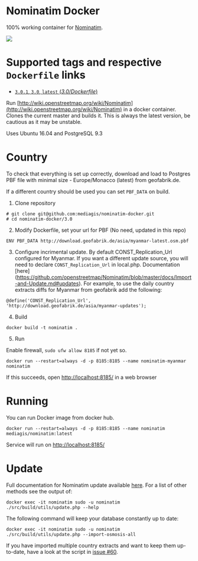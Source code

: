 # Nominatim Docker

100% working container for [Nominatim](https://github.com/openstreetmap/Nominatim).

[![](https://images.microbadger.com/badges/image/mediagis/nominatim.svg)](https://microbadger.com/images/mediagis/nominatim "Get your own image badge on microbadger.com")

# Supported tags and respective `Dockerfile` links #

- [`3.0.1`, `3.0`, `latest`  (*3.0/Dockerfile*)](https://github.com/mediagis/nominatim-docker/tree/master/3.0)


Run [http://wiki.openstreetmap.org/wiki/Nominatim](http://wiki.openstreetmap.org/wiki/Nominatim) in a docker container. Clones the current master and builds it. This is always the latest version, be cautious as it may be unstable.

Uses Ubuntu 16.04 and PostgreSQL 9.3

# Country

To check that everything is set up correctly, download and load to Postgres PBF file with minimal size - Europe/Monacco (latest) from geofabrik.de.

If a different country should be used you can set `PBF_DATA` on build.

1. Clone repository

  ```
  # git clone git@github.com:mediagis/nominatim-docker.git
  # cd nominatim-docker/3.0
  ```

2. Modify Dockerfile, set your url for PBF (No need, updated in this repo)

  ```
  ENV PBF_DATA http://download.geofabrik.de/asia/myanmar-latest.osm.pbf
  ```
3. Configure incrimental update. By default CONST_Replication_Url configured for Myanmar.
If you want a different update source, you will need to declare `CONST_Replication_Url` in local.php. Documentation [here] (https://github.com/openstreetmap/Nominatim/blob/master/docs/Import-and-Update.md#updates). For example, to use the daily country extracts diffs for Myanmar from geofabrik add the following:
  ```
  @define('CONST_Replication_Url', 'http://download.geofabrik.de/asia/myanmar-updates');
  ```

4. Build 

  ```
  docker build -t nominatim .
  ```
5. Run

Enable firewall, `sudo ufw allow 8185` if not yet so.

  ```
  docker run --restart=always -d -p 8185:8185 --name nominatim-myanmar nominatim
  ```
  If this succeeds, open [http://localhost:8185/](http:/localhost:8185) in a web browser

# Running

You can run Docker image from docker hub.

```
docker run --restart=always -d -p 8185:8185 --name nominatim mediagis/nominatim:latest
```
Service will run on [http://localhost:8185/](http:/localhost:8185)

# Update

Full documentation for Nominatim update available [here](https://github.com/openstreetmap/Nominatim/blob/master/docs/Import-and-Update.md#updates). For a list of other methods see the output of:
  ```
  docker exec -it nominatim sudo -u nominatim ./src/build/utils/update.php --help
  ```

The following command will keep your database constantly up to date:
  ```
  docker exec -it nominatim sudo -u nominatim ./src/build/utils/update.php --import-osmosis-all
  ```
If you have imported multiple country extracts and want to keep them
up-to-date, have a look at the script in
[issue #60](https://github.com/openstreetmap/Nominatim/issues/60).
